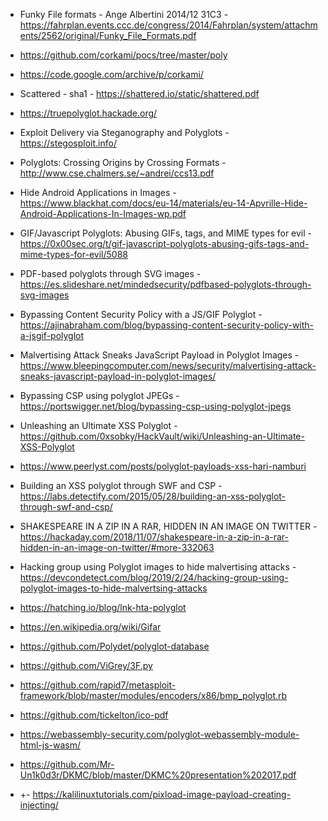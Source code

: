 * Funky File formats - Ange Albertini 2014/12 31C3 - https://fahrplan.events.ccc.de/congress/2014/Fahrplan/system/attachments/2562/original/Funky_File_Formats.pdf
* https://github.com/corkami/pocs/tree/master/poly
* https://code.google.com/archive/p/corkami/
* Scattered - sha1 - https://shattered.io/static/shattered.pdf
* https://truepolyglot.hackade.org/
* Exploit Delivery via Steganography and Polyglots - https://stegosploit.info/
* Polyglots: Crossing Origins by Crossing Formats - http://www.cse.chalmers.se/~andrei/ccs13.pdf
* Hide Android Applications in Images - https://www.blackhat.com/docs/eu-14/materials/eu-14-Apvrille-Hide-Android-Applications-In-Images-wp.pdf

* GIF/Javascript Polyglots: Abusing GIFs, tags, and MIME types for evil - https://0x00sec.org/t/gif-javascript-polyglots-abusing-gifs-tags-and-mime-types-for-evil/5088
* PDF-based polyglots through SVG images - https://es.slideshare.net/mindedsecurity/pdfbased-polyglots-through-svg-images
* Bypassing Content Security Policy with a JS/GIF Polyglot - https://ajinabraham.com/blog/bypassing-content-security-policy-with-a-jsgif-polyglot
* Malvertising Attack Sneaks JavaScript Payload in Polyglot Images - https://www.bleepingcomputer.com/news/security/malvertising-attack-sneaks-javascript-payload-in-polyglot-images/
* Bypassing CSP using polyglot JPEGs - https://portswigger.net/blog/bypassing-csp-using-polyglot-jpegs
* Unleashing an Ultimate XSS Polyglot - https://github.com/0xsobky/HackVault/wiki/Unleashing-an-Ultimate-XSS-Polyglot
* https://www.peerlyst.com/posts/polyglot-payloads-xss-hari-namburi
* Building an XSS polyglot through SWF and CSP - https://labs.detectify.com/2015/05/28/building-an-xss-polyglot-through-swf-and-csp/
* SHAKESPEARE IN A ZIP IN A RAR, HIDDEN IN AN IMAGE ON TWITTER - https://hackaday.com/2018/11/07/shakespeare-in-a-zip-in-a-rar-hidden-in-an-image-on-twitter/#more-332063
* Hacking group using Polyglot images to hide malvertising attacks - https://devcondetect.com/blog/2019/2/24/hacking-group-using-polyglot-images-to-hide-malvertsing-attacks
* https://hatching.io/blog/lnk-hta-polyglot
* https://en.wikipedia.org/wiki/Gifar
* https://github.com/Polydet/polyglot-database
* https://github.com/ViGrey/3F.py
* https://github.com/rapid7/metasploit-framework/blob/master/modules/encoders/x86/bmp_polyglot.rb
* https://github.com/tickelton/ico-pdf
* https://webassembly-security.com/polyglot-webassembly-module-html-js-wasm/
* https://github.com/Mr-Un1k0d3r/DKMC/blob/master/DKMC%20presentation%202017.pdf
* +- https://kalilinuxtutorials.com/pixload-image-payload-creating-injecting/



